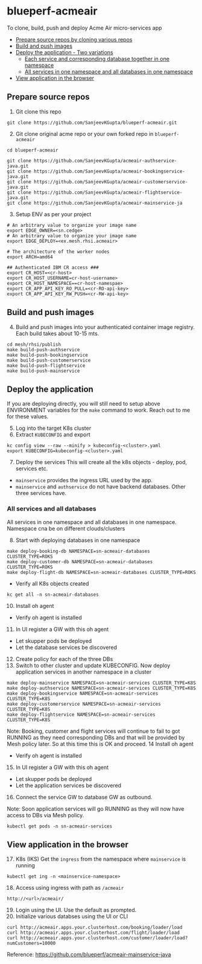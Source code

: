 # blueperf-acmeair

To clone, build, push and deploy Acme Air micro-services app

- [Prepare source repos by cloning various repos](#prepare-source-repos)
- [Build and push images](#build-and-push-images)
- [Deploy the application - Two variations](#deploy-the-application)
  - [Each service and corresponding database together in one namespace](#each-service-with-its-database)
  - [All services in one namespace and all databases in one namespace](#all-services-and-all-databases)   
- [View application in the browser](#view-application-in-the-browser)
## Prepare source repos
1. Git clone this repo
```
git clone https://github.com/SanjeevKGupta/blueperf-acmeair.git
```
2. Git clone original acme repo or your own forked repo in `blueperf-acmeair`
```
cd blueperf-acmeair

git clone https://github.com/SanjeevKGupta/acmeair-authservice-java.git
git clone https://github.com/SanjeevKGupta/acmeair-bookingservice-java.git
git clone https://github.com/SanjeevKGupta/acmeair-customerservice-java.git
git clone https://github.com/SanjeevKGupta/acmeair-flightservice-java.git
git clone https://github.com/SanjeevKGupta/acmeair-mainservice-ja
```
3. Setup ENV as per your project
```
# An arbitrary value to organize your image name
export EDGE_OWNER=<sn.cedge>
# An arbitrary value to organize your image name
export EDGE_DEPLOY=<ex.mesh.rhsi.acmeair>

# The architecture of the worker nodes
export ARCH=amd64

## Authenticated IBM CR access ###
export CR_HOST=<cr-host>
export CR_HOST_USERNAME=cr-host-username>
export CR_HOST_NAMESPACE==cr-host-namespae>
export CR_APP_API_KEY_RO_PULL=<cr-RO-api-key>
export CR_APP_API_KEY_RW_PUSH=<cr-RW-api-key>
```
## Build and push images
4. Build and push images into your authenticated container image registry. Each build takes about 10-15 mts. 
```
cd mesh/rhsi/publish
make build-push-authservice
make build-push-bookingservice
make build-push-customerservice
make build-push-flightservice
make build-push-mainservice
```
## Deploy the application
If you are deploying directly, you will still need to setup above ENVIRONMENT variables for the `make` command to work. Reach out to me for these values.

5. Log into the target K8s cluster
6. Extract `KUBECONFIG` and export
```
kc config view --raw --minify > kubeconfig-<cluster>.yaml
export KUBECONFIG=kubeconfig-<cluster>.yaml
```
7. Deploy the services
This will create all the k8s objects - deploy, pod, services etc.
- `mainservice` provides the ingress URL used by the app.
- `mainservice` and `authservice` do not have backend databases. Other three services have.

### All services and all databases
All services in one namespace and all databases in one namespace. Namespace cna be on different clouds/clusters

8. Start with deploying databases in one namespace
```
make deploy-booking-db NAMESPACE=sn-acmeair-databases CLUSTER_TYPE=ROKS
make deploy-customer-db NAMESPACE=sn-acmeair-databases CLUSTER_TYPE=ROKS
make deploy-flight-db NAMESPACE=sn-acmeair-databases CLUSTER_TYPE=ROKS
```
- Verify all K8s objects created 
```
kc get all -n sn-acmeair-databases
```

10. Install oh agent
- Verify oh agent is installed

11. In UI register a GW with this oh agent
- Let skupper pods be deployed 
- Let the database services be discovered 

12. Create policy for each of the three DBs
13. Switch to other cluster and update KUBECONFIG. Now deploy application services in another namespace in a cluster
```
make deploy-mainservice NAMESPACE=sn-acmeair-services CLUSTER_TYPE=K8S
make deploy-authservice NAMESPACE=sn-acmeair-services CLUSTER_TYPE=K8S
make deploy-bookingservice NAMESPACE=sn-acmeair-services CLUSTER_TYPE=K8S
make deploy-customerservice NAMESPACE=sn-acmeair-services CLUSTER_TYPE=K8S
make deploy-flightservice NAMESPACE=sn-acmeair-services CLUSTER_TYPE=K8S
```
Note: Booking, customer and flight services will continue to fail to got RUNNING as they need corresponding DBs and that will be provided by Mesh policy later. So at this time this is OK and proceed.
14 Install oh agent
- Verify oh agent is installed
15. In UI register a GW with this oh agent
- Let skupper pods be deployed
- Let the application services be discovered
  
16. Connect the service GW to database GW as outbound.

Note: Soon application services will go RUNNING as they will now have access to DBs via Mesh policy.
```
kubectl get pods -n sn-acmeair-services
```

## View application in the browser
17. K8s (IKS) Get the `ingress` from the namespace where `mainservice` is running 
```
kubectl get ing -n <mainservice-namespace>
```
18. Access using ingress with path as `/acmeair`
```
http://<url>/acmeair/
```
19. Login using the UI. Use the default as prompted.
20. Initialize various databses using the UI or CLI
```
curl http://acmeair.apps.your.clusterhost.com/booking/loader/load
curl http://acmeair.apps.your.clusterhost.com/flight/loader/load
curl http://acmeair.apps.your.clusterhost.com/customer/loader/load?numCustomers=10000
```
Reference: https://github.com/blueperf/acmeair-mainservice-java



